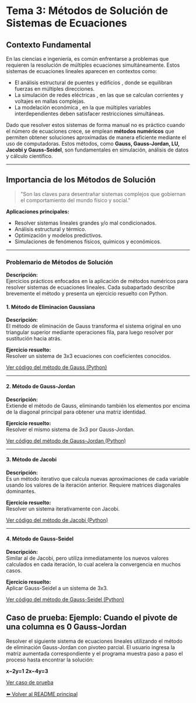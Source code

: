 # Tema 3: Métodos de Solución de Sistemas de Ecuaciones

## Contexto Fundamental

En las ciencias e ingeniería, es común enfrentarse a problemas que requieren la resolución de múltiples ecuaciones simultáneamente. Estos sistemas de ecuaciones lineales aparecen en contextos como:

- El análisis estructural de puentes y edificios , donde se equilibran fuerzas en múltiples direcciones.
- La simulación de redes eléctricas , en las que se calculan corrientes y voltajes en mallas complejas.
- La modelación económica , en la que múltiples variables interdependientes deben satisfacer restricciones simultáneas.

Dado que resolver estos sistemas de forma manual no es práctico cuando el número de ecuaciones crece, se emplean **métodos numéricos** que permiten obtener soluciones aproximadas de manera eficiente mediante el uso de computadoras. Estos métodos, como **Gauss, Gauss-Jordan, LU, Jacobi y Gauss-Seidel**, son fundamentales en simulación, análisis de datos y cálculo científico.

---

## Importancia de los Métodos de Solución

> "Son las claves para desentrañar sistemas complejos que gobiernan el comportamiento del mundo físico y social."

**Aplicaciones principales:**
- Resolver sistemas lineales grandes y/o mal condicionados.
- Análisis estructural y térmico.
- Optimización y modelos predictivos.
- Simulaciones de fenómenos físicos, químicos y económicos.

---

### Problemario de Métodos de Solución

**Descripción:**  
Ejercicios prácticos enfocados en la aplicación de métodos numéricos para resolver sistemas de ecuaciones lineales. Cada subapartado describe brevemente el método y presenta un ejercicio resuelto con Python.

#### 1. Método de Eliminacion Gaussiana

**Descripción:**  
El método de eliminación de Gauss transforma el sistema original en uno triangular superior mediante operaciones fila, para luego resolver por sustitución hacia atrás.

**Ejercicio resuelto:**  
Resolver un sistema de 3x3 ecuaciones con coeficientes conocidos.

[ Ver código del método de Gauss (Python)](https://github.com/sergiolb27/Metodos-Numericos-/blob/212b080085a77f9436c557a73cb78d215960f9bb/codigos/tema3/Eliminacion%20Gaussiana%20con%20pivote.py)

---

#### 2. Método de Gauss-Jordan

**Descripción:**  
Extiende el método de Gauss, eliminando también los elementos por encima de la diagonal principal para obtener una matriz identidad.

**Ejercicio resuelto:**  
Resolver el mismo sistema de 3x3 por Gauss-Jordan.

[ Ver código del método de Gauss-Jordan (Python)](https://github.com/sergiolb27/Metodos-Numericos-/blob/212b080085a77f9436c557a73cb78d215960f9bb/codigos/tema3/Metodo%20Gauss%20Jordan.py)

---

#### 3. Método de Jacobi

**Descripción:**  
Es un método iterativo que calcula nuevas aproximaciones de cada variable usando los valores de la iteración anterior. Requiere matrices diagonales dominantes.

**Ejercicio resuelto:**  
Resolver un sistema iterativamente con Jacobi.

[ Ver código del método de Jacobi (Python)](https://github.com/sergiolb27/Metodos-Numericos-/blob/212b080085a77f9436c557a73cb78d215960f9bb/codigos/tema3/Metodo%20de%20Jacobi.py)

---

#### 4. Método de Gauss-Seidel

**Descripción:**  
Similar al de Jacobi, pero utiliza inmediatamente los nuevos valores calculados en cada iteración, lo cual acelera la convergencia en muchos casos.

**Ejercicio resuelto:**  
Aplicar Gauss-Seidel a un sistema de 3x3.

[ Ver código del método de Gauss-Seidel (Python)](https://github.com/sergiolb27/Metodos-Numericos-/blob/212b080085a77f9436c557a73cb78d215960f9bb/codigos/tema3/Metodo%20de%20Gauss-Seidel.py)

## Caso de prueba: Ejemplo: Cuando el pivote de una columna es 0 Gauss-Jordan 
Resolver el siguiente sistema de ecuaciones lineales utilizando el método de eliminación Gauss-Jordan con pivoteo parcial. El usuario ingresa la matriz aumentada correspondiente y el programa muestra paso a paso el proceso hasta encontrar la solución:
                                                                                                                        
**x−2y=1**
**2x−4y=3**

[ Ver caso de prueba ](https://github.com/sergiolb27/Metodos-Numericos-/blob/212b080085a77f9436c557a73cb78d215960f9bb/codigos/tema3/CasoPrueba.py)

[⬅️ Volver al README principal](../README.md)

